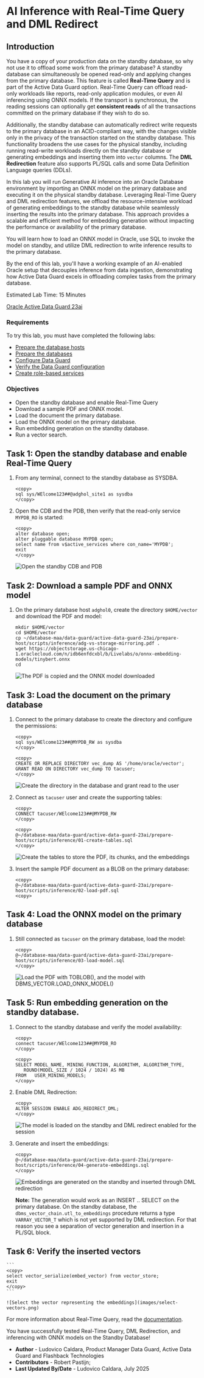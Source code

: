 # AI Inference with Real-Time Query and DML Redirect

## Introduction

You have a copy of your production data on the standby database, so why not use it to offload some work from the primary database? 
A standby database can simultaneously be opened read-only and applying changes from the primary database. This feature is called **Real-Time Query** and is part of the Active Data Guard option.
Real-Time Query can offload read-only workloads like reports, read-only application modules, or even AI inferencing using ONNX models. If the transport is synchronous, the reading sessions can optionally get **consistent reads** of all the transactions committed on the primary database if they wish to do so.

Additionally, the standby database can automatically redirect write requests to the primary database in an ACID-compliant way, with the changes visible only in the privacy of the transaction started on the standby database.
This functionality broadens the use cases for the physical standby, including running read-write workloads directly on the standby database or generating embeddings and inserting them into `vector` columns. The **DML Redirection** feature also supports PL/SQL calls and some Data Definition Language queries (DDLs).

In this lab you will run Generative AI inference into an Oracle Database environment by importing an ONNX model on the primary database and executing it on the physical standby database. Leveraging Real-Time Query and DML redirection features, we offload the resource-intensive workload of generating embeddings to the standby database while seamlessly inserting the results into the primary database. This approach provides a scalable and efficient method for embedding generation without impacting the performance or availability of the primary database.

You will learn how to load an ONNX model in Oracle, use SQL to invoke the model on standby, and utilize DML redirection to write inference results to the primary database.

By the end of this lab, you'll have a working example of an AI-enabled Oracle setup that decouples inference from data ingestion, demonstrating how Active Data Guard excels in offloading complex tasks from the primary database.


Estimated Lab Time: 15 Minutes

[Oracle Active Data Guard 23ai](videohub:1_fzrzvek5)

### Requirements
To try this lab, you must have completed the following labs:
* [Prepare the database hosts](../prepare-host/prepare-host.md)
* [Prepare the databases](../prepare-db/prepare-db.md)
* [Configure Data Guard](../configure-dg/configure-dg.md)
* [Verify the Data Guard configuration](../verify-dg/verify-dg.md)
* [Create role-based services](../create-services/create-services.md)

### Objectives

* Open the standby database and enable Real-Time Query
* Download a sample PDF and ONNX model.
* Load the document the primary database.
* Load the ONNX model on the primary database.
* Run embedding generation on the standby database.
* Run a vector search.

## Task 1: Open the standby database and enable Real-Time Query

1. From any terminal, connect to the standby database as SYSDBA.
    ```
    <copy>
    sql sys/WElcome123##@adghol_site1 as sysdba
    </copy>
    ```

2. Open the CDB and the PDB, then verify that the read-only service `MYPDB_RO` is started:
    ```
    <copy>
    alter database open;
    alter pluggable database MYPDB open;
    select name from v$active_services where con_name='MYPDB';
    exit
    </copy>
    ```

    ![Open the standby CDB and PDB](images/open-standby.png)

## Task 2: Download a sample PDF and ONNX model

1. On the primary database host `adghol0`, create the directory `$HOME/vector` and download the PDF and model:

    ```
    mkdir $HOME/vector
    cd $HOME/vector
    cp ~/database-maa/data-guard/active-data-guard-23ai/prepare-host/scripts/inference/adg-vs-storage-mirroring.pdf .
    wget https://objectstorage.us-chicago-1.oraclecloud.com/n/idb6enfdcxbl/b/Livelabs/o/onnx-embedding-models/tinybert.onnx
    cd
    ```

    ![The PDF is copied and the ONNX model downloaded](images/download-model.png)

## Task 3: Load the document on the primary database
1. Connect to the primary database to create the directory and configure the permissions:

    ```
    <copy>
    sql sys/WElcome123##@MYPDB_RW as sysdba
    </copy>
    ```

    ```
    <copy>
    CREATE OR REPLACE DIRECTORY vec_dump AS '/home/oracle/vector';
    GRANT READ ON DIRECTORY vec_dump TO tacuser;
    </copy>
    ```

    ![Create the directory in the database and grant read to the user](images/create-directory.png)

2. Connect as `tacuser` user and create the supporting tables:
    ```
    <copy>
    CONNECT tacuser/WElcome123##@MYPDB_RW
    </copy>
    ```


    ```
    <copy>
    @~/database-maa/data-guard/active-data-guard-23ai/prepare-host/scripts/inference/01-create-tables.sql
    </copy>
    ```

    ![Create the tables to store the PDF, its chunks, and the embeddings](images/create-tables.png)

3. Insert the sample PDF document as a BLOB on the primary database:
    ```
    <copy>
    @~/database-maa/data-guard/active-data-guard-23ai/prepare-host/scripts/inference/02-load-pdf.sql
    <copy>
    ```

## Task 4: Load the ONNX model on the primary database

1. Still connected as `tacuser` on the primary database, load the model:
    ```
    <copy>
    @~/database-maa/data-guard/active-data-guard-23ai/prepare-host/scripts/inference/03-load-model.sql
    </copy>
    ```

    ![Load the PDF with TOBLOB(), and the model with DBMS_VECTOR.LOAD_ONNX_MODEL()](images/load-model.png)

## Task 5: Run embedding generation on the standby database.

1. Connect to the standby database and verify the model availability:

    ```
    <copy>
    connect tacuser/WElcome123##@MYPDB_RO
    </copy>
    ```

    ```
    <copy>
    SELECT MODEL_NAME, MINING_FUNCTION, ALGORITHM, ALGORITHM_TYPE,
       ROUND(MODEL_SIZE / 1024 / 1024) AS MB
    FROM   USER_MINING_MODELS;
    </copy>
    ```

2. Enable DML Redirection:
    ```
    <copy>
    ALTER SESSION ENABLE ADG_REDIRECT_DML;
    </copy>
    ```

    ![The model is loaded on the standby and DML redirect enabled for the session](images/check-model-enable-dml-redirect.png)

3. Generate and insert the embeddings:

    ```
    <copy>
    @~/database-maa/data-guard/active-data-guard-23ai/prepare-host/scripts/inference/04-generate-embeddings.sql
    </copy>
    ```

    ![Embeddings are generated on the standby and inserted through DML redirection](images/generate-embeddings.png)

    **Note:** The generation would work as an INSERT .. SELECT on the primary database. On the standby database, the `dbms_vector_chain.utl_to_embeddings` procedure returns a type `VARRAY_VECTOR_T` which is not yet supported by DML redirection. For that reason you see a separation of vector generation and insertion in a PL/SQL block.

## Task 6: Verify the inserted vectors

    ```
    <copy>
    select vector_serialize(embed_vector) from vector_store;
    exit
    </copy>
    ```

    ![Select the vector representing the embeddings](images/select-vectors.png)

For more information about Real-Time Query, read the [documentation](https://docs.oracle.com/en/database/oracle/oracle-database/23/sbydb/managing-oracle-data-guard-physical-standby-databases.html#GUID-D5FB88EC-799D-40E7-80E1-19474E3167E4).

You have successfully tested Real-Time Query, DML Redirection, and inferencing with ONNX models on the Standby Database!

- **Author** - Ludovico Caldara, Product Manager Data Guard, Active Data Guard and Flashback Technologies
- **Contributors** - Robert Pastijn;
- **Last Updated By/Date** -  Ludovico Caldara, July 2025